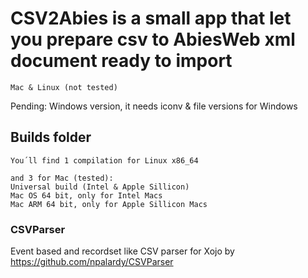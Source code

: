 # CSV2Abies is a small app that let you prepare csv to AbiesWeb xml document ready to import
    Mac & Linux (not tested)

Pending:
    Windows version, it needs iconv & file versions for Windows


## Builds folder

    You´ll find 1 compilation for Linux x86_64
    
    and 3 for Mac (tested):
    Universal build (Intel & Apple Sillicon)
    Mac OS 64 bit, only for Intel Macs
    Mac ARM 64 bit, only for Apple Sillicon Macs

### CSVParser
Event based and recordset like CSV parser for Xojo by <https://github.com/npalardy/CSVParser>
